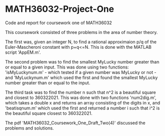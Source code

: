 # MATH36032-Project-One
Code and report for coursework one of MATH36032

This coursework consisted of three problems in the area of number theory. 

The first was, given an integer N, to find a rational approximaion p/q of the Euler-Mascheroni constant with p+q<=N. This is done with the MATLAB script 'AppEM.m'. 

The second problem was to find the smallest MyLucky number greater than or equal to a given input. This was done using two functions: 'isMyLuckynum.m' - which tested if a given number was MyLucky or not - and 'MyLuckynum.m' which used the first and found the smallest MyLucky number greater than or equal to the input. 

The third task was to find the number n such that n^2 is a beautiful square and closest to 360322021. This was done with two functions 'num2dig.m', which takes a double x and returns an array consisting of the digits in x, and 'beatisqnum.m' which used the first and returned a number i such that i^2 is the beautiful square closest to 360322021. 

The pdf 'MATH36032_Coursework_One_Draft_Two(4)' discussed the problems and solutions. 


